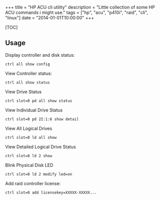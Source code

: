 +++
title = "HP ACU cli utility"
description = "Little collection of some HP ACU commands i might use."
tags = ["hp", "acu", "p410i", "raid", "cli", "linux"]
date = "2014-01-01T10:00:00"
+++

[TOC]

## Usage

Display controller and disk status:

    
    ctrl all show config

View Controller status:

    
    ctrl all show status

View Drive Status

    
    ctrl slot=0 pd all show status

View Individual Drive Status

    
    ctrl slot=0 pd 2I:1:6 show detail

View All Logical Drives

    
    ctrl slot=0 ld all show

View Detailed Logical Drive Status

    
    ctrl slot=0 ld 2 show

Blink Physical Disk LED

    
    ctrl slot=0 ld 2 modify led=on

Add raid controller license:

    
    ctrl slot=0 add licensekey=XXXXX-XXXXX...
